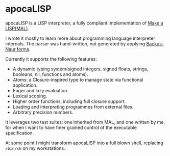 # apocaLISP

apocaLISP is a LISP interpreter, a fully compliant implementation of [Make a LISP(MAL)](https://github.com/kanaka/mal).

I wrote it mostly to learn more about programming language interpreter internals.
The parser was hand-written, not generated by applying [Backus-Naur forms](https://en.wikipedia.org/wiki/Backus%E2%80%93Naur_form).

Currently it supports the following features:
- A dynamic typing system(signed integers, signed floats, strings, booleans, nil, functions and atoms).
- Atoms: a Closure-inspired type to manage state via functional application.
- Eager and lazy evaluation.
- Lexical scoping.
- Higher order functions, including full closure support.
- Loading and interpreting programmes from external files.
- Arbitrary precision numbers.

It leverages two test suites: one inherited from MAL, and one written by me, for when I want to have finer grained control of the executable specification.

At some point I might transform apocaLISP into a full blown shell, replacing `/bin/sh` on my workstations.
